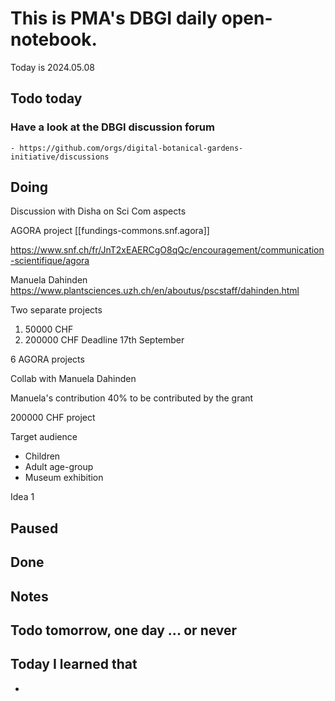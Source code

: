 

# This is PMA's DBGI daily open-notebook.

Today is 2024.05.08

## Todo today

### Have a look at the DBGI discussion forum
    - https://github.com/orgs/digital-botanical-gardens-initiative/discussions
###
###

## Doing

Discussion with Disha on Sci Com aspects

AGORA project [[fundings-commons.snf.agora]]

https://www.snf.ch/fr/JnT2xEAERCgO8qQc/encouragement/communication-scientifique/agora

Manuela Dahinden
https://www.plantsciences.uzh.ch/en/aboutus/pscstaff/dahinden.html



Two separate projects

1. 50000 CHF 
2. 200000 CHF Deadline 17th September

6 AGORA projects

Collab with Manuela Dahinden


Manuela's contribution 40% to be contributed by the grant

200000 CHF project


Target audience

- Children
- Adult age-group
- Museum exhibition 

Idea 1






## Paused

## Done

## Notes

## Todo tomorrow, one day ... or never

###
###
###


## Today I learned that

-